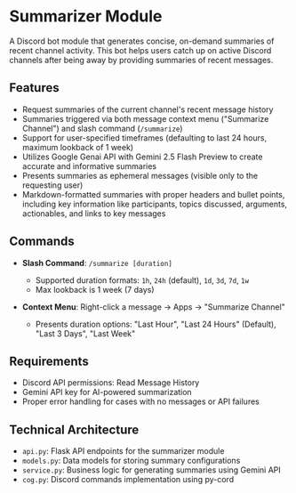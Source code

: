 # Summarizer Module

A Discord bot module that generates concise, on-demand summaries of recent channel activity. This bot helps users catch up on active Discord channels after being away by providing summaries of recent messages.

## Features

- Request summaries of the current channel's recent message history
- Summaries triggered via both message context menu ("Summarize Channel") and slash command (`/summarize`)
- Support for user-specified timeframes (defaulting to last 24 hours, maximum lookback of 1 week)
- Utilizes Google Genai API with Gemini 2.5 Flash Preview to create accurate and informative summaries
- Presents summaries as ephemeral messages (visible only to the requesting user)
- Markdown-formatted summaries with proper headers and bullet points, including key information like participants, topics discussed, arguments, actionables, and links to key messages

## Commands

- **Slash Command**: `/summarize [duration]`
  - Supported duration formats: `1h`, `24h` (default), `1d`, `3d`, `7d`, `1w`
  - Max lookback is 1 week (7 days)

- **Context Menu**: Right-click a message -> Apps -> "Summarize Channel"
  - Presents duration options: "Last Hour", "Last 24 Hours" (Default), "Last 3 Days", "Last Week"

## Requirements

- Discord API permissions: Read Message History
- Gemini API key for AI-powered summarization
- Proper error handling for cases with no messages or API failures

## Technical Architecture

- `api.py`: Flask API endpoints for the summarizer module
- `models.py`: Data models for storing summary configurations
- `service.py`: Business logic for generating summaries using Gemini API
- `cog.py`: Discord commands implementation using py-cord